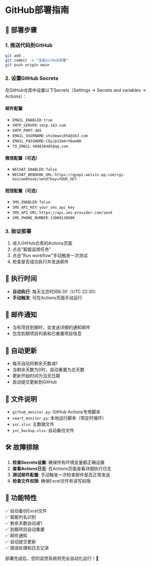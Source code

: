 # GitHub部署指南

## 🚀 部署步骤

### 1. 推送代码到GitHub
```bash
git add .
git commit -m "准备GitHub部署"
git push origin main
```

### 2. 设置GitHub Secrets
在GitHub仓库中设置以下Secrets（Settings → Secrets and variables → Actions）：

#### 邮件配置
- `EMAIL_ENABLED`: `true`
- `SMTP_SERVER`: `smtp.163.com`
- `SMTP_PORT`: `465`
- `EMAIL_USERNAME`: `shidewei054@163.com`
- `EMAIL_PASSWORD`: `CEpJp32m4rX6weNH`
- `TO_EMAIL`: `408838485@qq.com`

#### 微信配置（可选）
- `WECHAT_ENABLED`: `false`
- `WECHAT_WEBHOOK_URL`: `https://qyapi.weixin.qq.com/cgi-bin/webhook/send?key=YOUR_KEY`

#### 短信配置（可选）
- `SMS_ENABLED`: `false`
- `SMS_API_KEY`: `your_sms_api_key`
- `SMS_API_URL`: `https://api.sms-provider.com/send`
- `SMS_PHONE_NUMBER`: `13800138000`

### 3. 验证部署
1. 进入GitHub仓库的Actions页面
2. 点击"智能监控任务"
3. 点击"Run workflow"手动触发一次测试
4. 检查是否成功执行并发送邮件

## 📅 执行时间
- **自动执行**: 每天北京时间6:30（UTC 22:30）
- **手动触发**: 可在Actions页面手动运行

## 📧 邮件通知
- 当有项目到期时，会发送详细的通知邮件
- 包含到期项目列表和已重置项目信息

## 🔄 自动更新
- 每天自动将剩余天数减1
- 当剩余天数为0时，自动重置为总天数
- 更新开始时间为当天日期
- 自动提交更新到GitHub

## 📁 文件说明
- `github_monitor.py`: GitHub Actions专用脚本
- `smart_monitor.py`: 本地运行脚本（带定时循环）
- `yxc.xlsx`: 主数据文件
- `yxc_backup.xlsx`: 自动备份文件

## 🛠️ 故障排除
1. **检查Secrets设置**: 确保所有环境变量都正确设置
2. **查看Actions日志**: 在Actions页面查看详细执行日志
3. **测试邮件配置**: 手动触发一次检查邮件是否正常发送
4. **检查文件权限**: 确保Excel文件有读写权限

## 🎯 功能特性
✅ 自动备份Excel文件  
✅ 智能列名识别  
✅ 剩余天数自动减1  
✅ 到期项目自动重置  
✅ 邮件通知  
✅ 自动提交更新  
✅ 错误处理和日志记录  

部署完成后，您的监控系统将完全自动化运行！🎉 